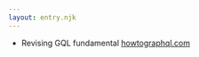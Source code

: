```yaml
---
layout: entry.njk
---
```


- Revising GQL fundamental [howtographql.com](https://www.howtographql.com/)
